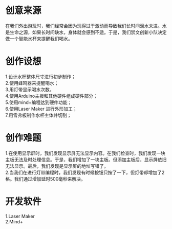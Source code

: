 # 创意来源
在我们外出游玩时，我们经常会因为玩得过于激动而导致我们长时间滴水未进。水是生命之源，如果长时间缺水，身体就会感到不适。于是，我们崇文创新小队决定做一个智能水杯来提醒我们喝水。
# 创作设想
1.设计水杯整体尺寸进行初步制作；                                             
2.使用蜂鸣器来提醒喝水；                                          
3.用灯带显示喝水次数。                                      
4.使用Arduino主板和其他硬件组成硬件部分；                                        
5.使用mind+编程达到硬件功能；                                                
6.使用Laser Maker 进行外形加工；                                               
7.用雪弗板制作水杯主体并切割；                                    
# 创作难题
1.在使用显示屏时，我们发现显示屏无法显示内容。在我们检查时，我们发现一块主板无法及时处理信息。于是，我们增加了一块主板。但添加主板后，显示屏依旧无法显示。最后，我们发现是显示屏的地址写错了。           
2.当我们在进行灯带编程时，我们发现有时候按钮只按了一下，但灯带却增加了2格。我们通过增加延时500毫秒来解决。                   
# 开发软件
1.Laser Maker                                                          
2.Mind+
